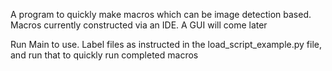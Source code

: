 A program to quickly make macros which can be image detection based. Macros currently constructed via an IDE. A GUI will come later

Run Main to use. Label files as instructed in the load_script_example.py file, and run that to quickly run completed macros

